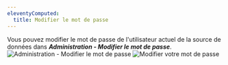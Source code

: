 ```yaml
---
eleventyComputed:
  title: Modifier le mot de passe
---
```

Vous pouvez modifier le mot de passe de l'utilisateur actuel de la source de données dans ***Administration - Modifier le mot de passe***.  
![Administration - Modifier le mot de passe](https://webdevolutions.azureedge.net/docs/fr/rdm/mac/clip4211.png) 
![Modifier votre mot de passe](https://webdevolutions.azureedge.net/docs/fr/rdm/mac/clip0307.png) 
